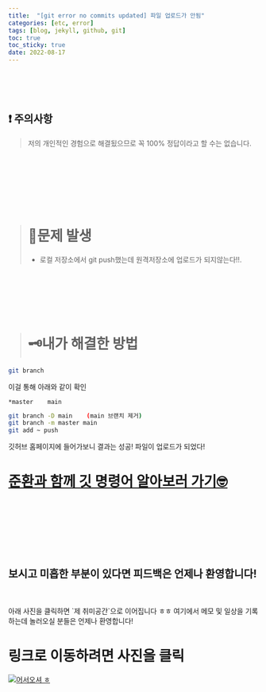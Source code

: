 ```yaml
---
title:  "[git error no commits updated] 파일 업로드가 안됨"
categories: [etc, error] 
tags: [blog, jekyll, github, git]
toc: true
toc_sticky: true
date: 2022-08-17
---
```


<br>
<br>
<br>

## ❗  주의사항
> 저의 개인적인 경험으로 해결됬으므로 꼭 100% 정답이라고 할 수는 없습니다. 

<br>
<br>
<br>
<br>
<br>
<br>

> # 🚨문제 발생
> * 로컬 저장소에서 git push했는데 원격저장소에 업로드가 되지않는다!!.

<br>
<br>
<br>
<br>
<br>

> # 🗝내가 해결한 방법 
```bash
git branch
```
이걸 통해 아래와 같이 확인
```
*master    main
```

```bash
git branch -D main    (main 브랜치 제거)
git branch -m master main
git add ~ push
```
깃허브 홈페이지에 들어가보니 결과는 성공! 파일이 업로드가 되었다!



# [준환과 함께 깃 명령어 알아보러 가기🤓](https://joonhwan2.github.io/posts/git-add/)

<br>
<br>
<br>
<br>
<br>
<br>

## 보시고 미흡한 부분이 있다면 피드백은 언제나 환영합니다!

<br>
<br>
아래 사진을 클릭하면 `제 취미공간`으로 이어집니다 ㅎㅎ 여기에서 메모 및 일상을 기록하는데 놀러오실 분들은 언제나 환영합니다!

<br>

# 링크로 이동하려면 사진을 클릭

[![어서오셔 ㅎ](https://encrypted-tbn0.gstatic.com/images?q=tbn:ANd9GcQk-zPB4TCuWRNJVIF0aWgniDPNJgUTdXmILg&usqp=CAU)](https://discord.gg/zkzk5xtm)